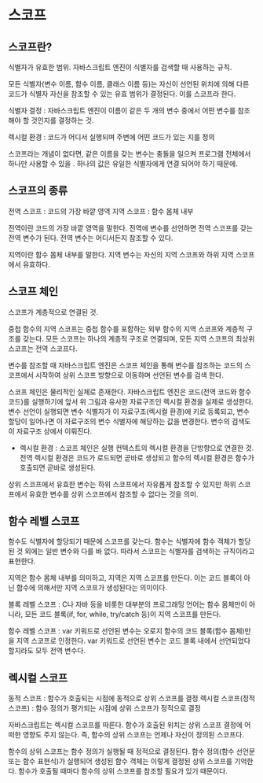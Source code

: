 # 스코프

## 스코프란?

식별자가 유효한 범위. 자바스크립트 엔진이 식별자를 검색할 때 사용하는 규칙.

모든 식별자(변수 이름, 함수 이름, 클래스 이름 등)는 자신이 선언된 위치에 의해 다른 코드가 식별자 자신을 참조할 수 있는 유효 범위가 결정된다. 이를 스코프라 한다.

식별자 결정 : 자바스크립트 엔진이 이름이 같은 두 개의 변수 중에서 어떤 변수를 참조해야 할 것인지를 결정하는 것.

렉시컬 환경 : 코드가 어디서 실행되며 주변에 어떤 코드가 있는 지를 정의

스코프라는 개념이 없다면, 같은 이름을 갖는 변수는 충돌을 일으켜 프로그램 전체에서 하나만 사용할 수 있을 .
하나의 값은 유일한 식별자에게 연결 되어야 하기 때문에.

## 스코프의 종류

전역 스코프 : 코드의 가장 바깥 영역
지역 스코프 : 함수 몸체 내부

전역이란 코드의 가장 바깥 영역을 말한다.
전역에 변수를 선언하면 전역 스코프를 갖는 전역 변수가 된다. 전역 변수는 어디서든지 참조할 수 있다.

지역이란 함수 몸체 내부를 말한다.
지역 변수는 자신의 지역 스코프와 하위 지역 스코프에서 유효하다.

## 스코프 체인

스코프가 계층적으로 연결된 것.

중첩 함수의 지역 스코프는 중첩 함수를 포함하는 외부 함수의 지역 스코프와 계층적 구조를 갖는다.
모든 스코프는 하나의 계층적 구조로 연결되며, 모든 지역 스코프의 최상위 스코프는 전역 스코프다.

변수를 참조할 때 자바스크립트 엔진은 스코프 체인을 통해 변수를 참조하는 코드의 스코프에서 시작하여 상위 스코프 방향으로 이동하며 선언된 변수를 검색 한다.

스코프 체인은 물리적인 실체로 존재한다. 자바스크립트 엔진은 코드(전역 코드와 함수 코드)를 실행하기에 앞서 위 그림과 유사한 자료구조인 렉시컬 환경을 실제로 생성한다.
변수 선언이 실행되면 변수 식별자가 이 자료구조(렉시컬 환경)에 키로 등록되고, 변수 할당이 일어나면 이 자료구조의 변수 식별자에 해당하는 값을 변경한다. 변수의 검색도 이 자료구조 상에서 이뤄진다.

- 렉시컬 환경 : 스코프 체인은 실행 컨텍스트의 렉시컬 환경을 단방향으로 연결한 것. 전역 렉시컬 환경은 코드가 로드되면 곧바로 생성되고 함수의 렉시컬 환경은 함수가 호출되면 곧바로 생성된다.

상위 스코프에서 유효한 변수는 하위 스코프에서 자유롭게 참조할 수 있지만 하위 스코프에서 유효한 변수를 상위 스코프에서 참조할 수 없다는 것을 의미.

## 함수 레벨 스코프

함수도 식별자에 할당되기 때문에 스코프를 갖는다. 함수는 식별자에 함수 객체가 할당된 것 외에는 일반 변수와 다를 바 없다. 따라서 스코프는 식별자를 검색하는 규칙이라고 표현한다.

지역은 함수 몸체 내부를 의미하고, 지역은 지역 스코프를 만든다. 이는 코드 블록이 아닌 함수에 의해서만 지역 스코프가 생성된다는 의미이다.

블록 레벨 스코프 : C나 자바 등을 비롯한 대부분의 프로그래밍 언어는 함수 몸체만이 아니라, 모든 코드 블록(if, for, while, try/catch 등)이 지역 스코프를 만든다.

함수 레벨 스코프 : var 키워드로 선언된 변수는 오로지 함수의 코드 블록(함수 몸체)만을 지역 스코프로 인정한다. var 키워드로 선언된 변수는 코드 블록 내에서 선언되었다 할지라도 모두 전역 변수다.

## 렉시컬 스코프

동적 스코프 : 함수가 호출되는 시점에 동적으로 상위 스코프를 결정
렉시컬 스코프(정적 스코프) : 함수 정의가 평가되는 시점에 상위 스코프가 정적으로 결정

자바스크립트는 렉시컬 스코프를 따른다.
함수가 호출된 위치는 상위 스코프 결정에 어떠한 영향도 주지 않는다. 즉, 함수의 상위 스코프는 언제나 자신이 정의된 스코프다.

함수의 상위 스코프는 함수 정의가 실행될 때 정적으로 결정된다. 함수 정의(함수 선언문 또는 함수 표현식)가 실행되어 생성된 함수 객체는 이렇게 결정된 상위 스코프를 기억한다. 함수가 호출될 때마다 함수의 상위 스코프를 참조할 필요가 있기 때문이다.
